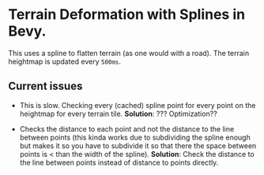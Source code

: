 
# Terrain Deformation with Splines in Bevy.

This uses a spline to flatten terrain (as one would with a road). The terrain heightmap is updated every `500ms`.

## Current issues

- This is slow. Checking every (cached) spline point for every point on the heightmap for every terrain tile.
**Solution**: ??? Optimization??

- Checks the distance to each point and not the distance to the line between points (this kinda works due to subdividing the spline enough but makes it so you have to subdivide it so that there the space between points is < than the width of the spline).
**Solution**: Check the distance to the line between points instead of distance to points directly.